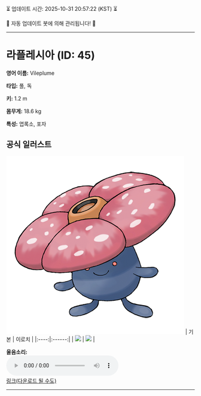 
⏳ 업데이트 시간: 2025-10-31 20:57:22 (KST) ⏳

🤖 자동 업데이트 봇에 의해 관리됩니다! 🤖

---

# 라플레시아 (ID: 45)
**영어 이름:** Vileplume

**타입:** 풀, 독

**키:** 1.2 m

**몸무게:** 18.6 kg

**특성:** 엽록소, 포자

## 공식 일러스트
![](https://raw.githubusercontent.com/PokeAPI/sprites/master/sprites/pokemon/other/official-artwork/45.png)
| 기본 | 이로치 |
|:----:|:------:|
| <img src="http://play.pokemonshowdown.com/sprites/ani/vileplume.gif" width="200"> | <img src="http://play.pokemonshowdown.com/sprites/ani-shiny/vileplume.gif" width="200"> |

**울음소리:**<br><audio controls src="https://raw.githubusercontent.com/PokeAPI/cries/main/cries/pokemon/latest/45.ogg"></audio><br> [링크(다운로드 될 수도)](https://raw.githubusercontent.com/PokeAPI/cries/main/cries/pokemon/latest/45.ogg)


---
